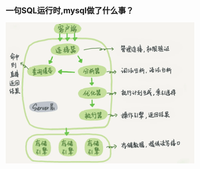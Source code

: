 ## **一句SQL运行时,mysql做了什么事？**

![./image/1_mysql_run_framework.webp](./image/1_mysql_run_framework.webp)